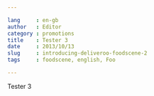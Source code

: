 ```yaml
---

lang     : en-gb
author   : Editor
category : promotions
title    : Tester 3
date     : 2013/10/13
slug     : introducing-deliveroo-foodscene-2
tags     : foodscene, english, Foo

---
```


Tester 3
